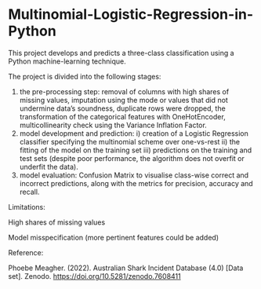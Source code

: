 # Multinomial-Logistic-Regression-in-Python

This project develops and predicts a three-class classification using a Python machine-learning technique. 

The project is divided into the following stages: 
1) the pre-processing step: removal of columns with high shares of missing values, imputation using the mode or values that did not undermine data’s soundness, duplicate rows were dropped, the transformation of the categorical features with OneHotEncoder, multicollinearity check using the Variance Inflation Factor.
2) model development and prediction: i) creation of a Logistic Regression classifier specifying the multinomial scheme over one-vs-rest ii) the fitting of  the model on the training set iii) predictions on the training and test sets (despite poor performance, the algorithm does not overfit or underfit the data).
3) model evaluation: Confusion Matrix to visualise class-wise correct and incorrect predictions, along with the metrics for precision, accuracy and recall.

Limitations: 

High shares of missing values 

Model misspecification (more pertinent features could be added)



Reference: 

Phoebe Meagher. (2022). Australian Shark Incident Database (4.0) [Data set]. Zenodo. https://doi.org/10.5281/zenodo.7608411
